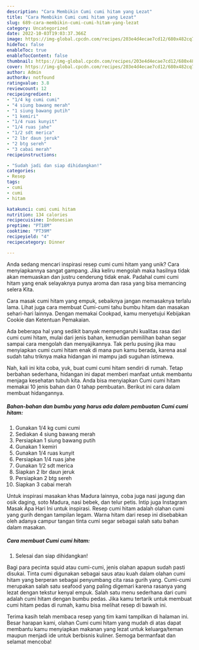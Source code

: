 ```yaml
---
description: "Cara Membikin Cumi cumi hitam yang Lezat"
title: "Cara Membikin Cumi cumi hitam yang Lezat"
slug: 689-cara-membikin-cumi-cumi-hitam-yang-lezat
category: Uncategorized
date: 2022-10-03T19:03:37.366Z
image: https://img-global.cpcdn.com/recipes/203e4d4ecae7cd12/680x482cq70/cumi-cumi-hitam-foto-resep-utama.jpg
hideToc: false
enableToc: true
enableTocContent: false
thumbnail: https://img-global.cpcdn.com/recipes/203e4d4ecae7cd12/680x482cq70/cumi-cumi-hitam-foto-resep-utama.jpg
cover: https://img-global.cpcdn.com/recipes/203e4d4ecae7cd12/680x482cq70/cumi-cumi-hitam-foto-resep-utama.jpg
author: Admin
authorAv: notfound
ratingvalue: 3.8
reviewcount: 12
recipeingredient:
- "1/4 kg cumi cumi"
- "4 siung bawang merah"
- "1 siung bawang putih"
- "1 kemiri"
- "1/4 ruas kunyit"
- "1/4 ruas jahe"
- "1/2 sdt merica"
- "2 lbr daun jeruk"
- "2 btg sereh"
- "3 cabai merah"
recipeinstructions:

- "Sudah jadi dan siap dihidangkan!"
categories:
- Resep
tags:
- cumi
- cumi
- hitam

katakunci: cumi cumi hitam 
nutrition: 134 calories
recipecuisine: Indonesian
preptime: "PT18M"
cooktime: "PT39M"
recipeyield: "4"
recipecategory: Dinner

---
```





Anda sedang mencari inspirasi resep cumi cumi hitam yang unik? Cara menyiapkannya sangat gampang. Jika keliru mengolah maka hasilnya tidak akan memuaskan dan justru cenderung tidak enak. Padahal cumi cumi hitam yang enak selayaknya punya aroma dan rasa yang bisa memancing selera Kita.





Cara masak cumi hitam yang empuk, sebaiknya jangan memasaknya terlalu lama. Lihat juga cara membuat Cumi-cumi tahu bumbu hitam dan masakan sehari-hari lainnya. Dengan memakai Cookpad, kamu menyetujui Kebijakan Cookie dan Ketentuan Pemakaian.

Ada beberapa hal yang sedikit banyak mempengaruhi kualitas rasa dari cumi cumi hitam, mulai dari jenis bahan, kemudian pemilihan bahan segar sampai cara mengolah dan menyajikannya. Tak perlu pusing jika mau menyiapkan cumi cumi hitam enak di mana pun kamu berada, karena asal sudah tahu triknya maka hidangan ini mampu jadi suguhan istimewa.






Nah, kali ini kita coba, yuk, buat cumi cumi hitam sendiri di rumah. Tetap berbahan sederhana, hidangan ini dapat memberi manfaat untuk membantu menjaga kesehatan tubuh kita. Anda bisa menyiapkan Cumi cumi hitam memakai 10 jenis bahan dan 0 tahap pembuatan. Berikut ini cara dalam membuat hidangannya.

<!--inarticleads1-->

##### Bahan-bahan dan bumbu yang harus ada dalam pembuatan Cumi cumi hitam:

1. Gunakan 1/4 kg cumi cumi
1. Sediakan 4 siung bawang merah
1. Persiapkan 1 siung bawang putih
1. Gunakan 1 kemiri
1. Gunakan 1/4 ruas kunyit
1. Persiapkan 1/4 ruas jahe
1. Gunakan 1/2 sdt merica
1. Siapkan 2 lbr daun jeruk
1. Persiapkan 2 btg sereh
1. Siapkan 3 cabai merah


Untuk inspirasi masakan khas Madura lainnya, coba juga nasi jagung dan osik daging, soto Madura, nasi bebek, dan telur petis. Intip juga Instagram Masak Apa Hari Ini untuk inspirasi. Resep cumi hitam adalah olahan cumi yang gurih dengan tampilan legam. Warna hitam dari resep ini disebabkan oleh adanya campur tangan tinta cumi segar sebagai salah satu bahan dalam masakan. 

<!--inarticleads2-->

##### Cara membuat Cumi cumi hitam:


1. Selesai dan siap dihidangkan!

Bagi para pecinta squid atau cumi-cumi, jenis olahan apapun sudah pasti disukai. Tinta cumi digunakan sebagai saus atau kuah dalam olahan cumi hitam yang berperan sebagai penyumbang cita rasa gurih yang. Cumi-cumi merupakan salah satu seafood yang paling digemari karena rasanya yang lezat dengan tekstur kenyal empuk. Salah satu menu sederhana dari cumi adalah cumi hitam dengan bumbu pedas. Jika kamu tertarik untuk membuat cumi hitam pedas di rumah, kamu bisa melihat resep di bawah ini. 

Terima kasih telah membaca resep yang tim kami tampilkan di halaman ini. Besar harapan kami, olahan Cumi cumi hitam yang mudah di atas dapat membantu kamu menyiapkan makanan yang lezat untuk keluarga/teman maupun menjadi ide untuk berbisnis kuliner. Semoga bermanfaat dan selamat mencoba!
